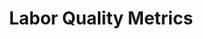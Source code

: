 ---
layout: article
title: Labor Quality Metrics
description: 
  - This Design Template provides key figures for an operative management
lang: en
weight: 500
isDraft: false
ref: Labor_Quality_Metrics
category:
  - Labor
  - Quality
image: Labor_Quality_Metrics_DE.png
download: Labor_Quality_Metrics_DE.pbmx
overview_description:
overview_benefits:
overview_data_sources:
---